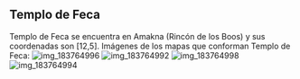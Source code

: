## Templo de Feca
Templo de Feca se encuentra en Amakna (Rincón de los Boos) y sus coordenadas son [12,5].
Imágenes de los mapas que conforman Templo de Feca:
![img_183764996](https://media.discordapp.net/attachments/1115311447145193482/1115341979761508402/183764996.jpg)
![img_183764992](https://media.discordapp.net/attachments/1115311447145193482/1115341957661732948/183764992.jpg)
![img_183764998](https://media.discordapp.net/attachments/1115311447145193482/1115341982588469318/183764998.jpg)
![img_183764994](https://media.discordapp.net/attachments/1115311447145193482/1115341958982934548/183764994.jpg)